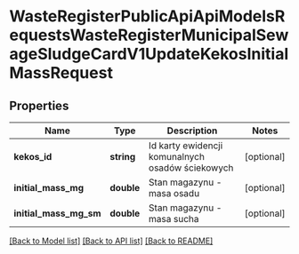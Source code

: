 # WasteRegisterPublicApiApiModelsRequestsWasteRegisterMunicipalSewageSludgeCardV1UpdateKekosInitialMassRequest

## Properties
Name | Type | Description | Notes
------------ | ------------- | ------------- | -------------
**kekos_id** | **string** | Id karty ewidencji komunalnych osadów ściekowych | [optional] 
**initial_mass_mg** | **double** | Stan magazynu - masa osadu | [optional] 
**initial_mass_mg_sm** | **double** | Stan magazynu - masa sucha | [optional] 

[[Back to Model list]](../README.md#documentation-for-models) [[Back to API list]](../README.md#documentation-for-api-endpoints) [[Back to README]](../README.md)


